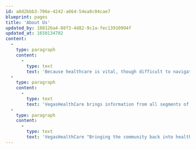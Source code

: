 ```yaml
---
id: a0d2bbb3-706e-4242-a664-54ea8c04cae7
blueprint: pages
title: 'About Us'
updated_by: 188126a4-88f3-4d82-9c1a-fec13910994f
updated_at: 1650134702
content:
  -
    type: paragraph
    content:
      -
        type: text
        text: 'Because healthcare is vital, though difficult to navigate and confusing. . VegasHealthCare was created by a group of dedicated healthcare professionals with the mission of providing education, information, communication, and available resources to the general public. '
  -
    type: paragraph
    content:
      -
        type: text
        text: 'VegasHealthCare brings information from all segments of healthcare--from individual provider information to insurance information; social services to Medicare and more all into one easy to use forum. VegasHealthCare offers the opportunity to self-educate as well as ask questions of the experts and receive clear, detailed responses. VegasHealthCare connects people who are seeking services and match those needs with specific and appropriate providers. '
  -
    type: paragraph
    content:
      -
        type: text
        text: 'VegasHealthCare "Bringing the community back into healthcare."'
---
```

